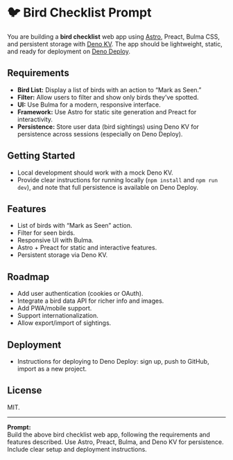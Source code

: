 # 🐦 Bird Checklist Prompt

You are building a **bird checklist** web app using [Astro](https://astro.build), Preact, Bulma CSS, and persistent storage with [Deno KV](https://deno.com/kv). The app should be lightweight, static, and ready for deployment on [Deno Deploy](https://deno.com/deploy).

## Requirements

- **Bird List:** Display a list of birds with an action to “Mark as Seen.”
- **Filter:** Allow users to filter and show only birds they’ve spotted.
- **UI:** Use Bulma for a modern, responsive interface.
- **Framework:** Use Astro for static site generation and Preact for interactivity.
- **Persistence:** Store user data (bird sightings) using Deno KV for persistence across sessions (especially on Deno Deploy).

## Getting Started

- Local development should work with a mock Deno KV.
- Provide clear instructions for running locally (`npm install` and `npm run dev`), and note that full persistence is available on Deno Deploy.

## Features

- List of birds with “Mark as Seen” action.
- Filter for seen birds.
- Responsive UI with Bulma.
- Astro + Preact for static and interactive features.
- Persistent storage via Deno KV.

## Roadmap

- Add user authentication (cookies or OAuth).
- Integrate a bird data API for richer info and images.
- Add PWA/mobile support.
- Support internationalization.
- Allow export/import of sightings.

## Deployment

- Instructions for deploying to Deno Deploy: sign up, push to GitHub, import as a new project.

## License

MIT.

---

**Prompt:**  
Build the above bird checklist web app, following the requirements and features described. Use Astro, Preact, Bulma, and Deno KV for persistence. Include clear setup and deployment instructions.
